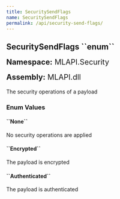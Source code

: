 ```yaml
---
title: SecuritySendFlags
name: SecuritySendFlags
permalink: /api/security-send-flags/
---
```


<div style="line-height: 1;">
	<h2 markdown="1">SecuritySendFlags ``enum``</h2>
	<p style="font-size: 20px;"><b>Namespace:</b> MLAPI.Security</p>
	<p style="font-size: 20px;"><b>Assembly:</b> MLAPI.dll</p>
</div>
<p>The security operations of a payload</p>
<div>
	<h3 markdown="1">Enum Values</h3>
	<div>
		<h4 markdown="1"><b>``None``</b></h4>
		<p>No security operations are applied</p>
	</div>
	<div>
		<h4 markdown="1"><b>``Encrypted``</b></h4>
		<p>The payload is encrypted</p>
	</div>
	<div>
		<h4 markdown="1"><b>``Authenticated``</b></h4>
		<p>The payload is authenticated</p>
	</div>
</div>
